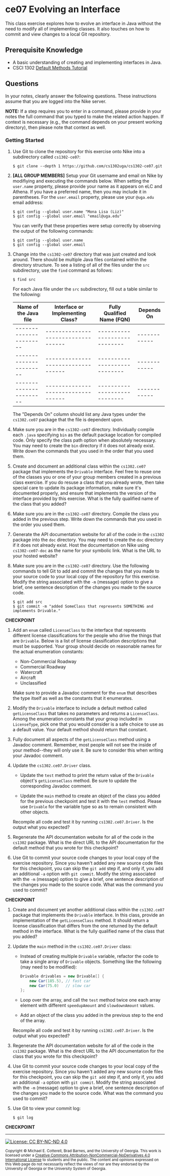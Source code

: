 # ce07 Evolving an Interface

This class exercise explores how to evolve an interface in Java without the need to
modify all of implementing classes. It also touches on how to commit and view changes
to a local Git repository.

## Prerequisite Knowledge

* A basic understanding of creating and implementing interfaces in Java.
* CSCI 1302 [Default Methods Tutorial](https://github.com/cs1302uga/cs1302-tutorials/blob/master/default-methods/default-methods.md)

## Questions

In your notes, clearly answer the following questions. These instructions assume that you are 
logged into the Nike server. 

**NOTE:** If a step requires you to enter in a command, please provide in your notes the full 
command that you typed to make the related action happen. If context is necessary (e.g., the 
command depends on your present working directory), then please note that context as well.

### Getting Started

1. Use Git to clone the repository for this exercise onto Nike into a subdirectory called `cs1302-ce07`:

   ```
   $ git clone --depth 1 https://github.com/cs1302uga/cs1302-ce07.git
   ```

1. **[ALL GROUP MEMBERS]**
   Setup your Git username and email on Nike by modifiying and executing the commands below. 
   When setting the `user.name` property, please provide your name as it appears on eLC and
   Athena. If you have a preferred name, then you may include it in parentheses. For the
   `user.email` property, please use your `@uga.edu` email address:

   ```
   $ git config --global user.name "Mona Lisa (Liz)"
   $ git config --global user.email "email@uga.edu"
   ```
   
   You can verify that these properties were setup correctly by observing the output of
   the following commands:
   
   ```
   $ git config --global user.name
   $ git config --global user.email
   ```

1. Change into the `cs1302-ce07` directory that was just created and look around. There should be
   multiple Java files contained within the directory structure. To see a listing of all of the 
   files under the `src` subdirectory, use the `find` command as follows:
   
   ```
   $ find src
   ```
   
   For each Java file under the `src` subdirectory, fill out a table similar to the following:
   
   | Name of the Java file | Interface or Implementing Class? | Fully Qualified Name (FQN) | Depends On |
   |-----------------------|----------------------------------|----------------------------|------------|
   |-----------------------|----------------------------------|----------------------------|------------|
   |-----------------------|----------------------------------|----------------------------|------------|
   |-----------------------|----------------------------------|----------------------------|------------|

   The "Depends On" column should list any Java types under the `cs1302.ce07` package that the file
   is dependent upon. 
   
1. Make sure you are in the `cs1302-ce07` directory.
   Individually compile each `.java` specifying `bin` as the default package location for compiled code.
   Only specify the class path option when absolutely necessary.
   You may need to create the `bin` directory if it does not already exist.
   Write down the commands that you used in the order that you used them.
   
1. Create and document an additional class within the `cs1302.ce07` package that implements the `Drivable` 
   interface. Feel free to reuse one of the classes you or one of your group members created in a previous
   class exercise. If you do resuse a class that you already wrote, then take special care to update its
   package information, make sure it's documented properly, and ensure that implements the version of the
   interface provided by this exercise. What is the fully qualified name of the class
   that you added?

1. Make sure you are in the `cs1302-ce07` directory.
   Compile the class you added in the previous step. 
   Write down the commands that you used in the order you used them.

1. Generate the API documentation website for all of the code in the `cs1302` package
   into the `doc` directory. You may need to create the `doc` directory if it does not already exist.
   Host the documentation on Nike using `cs1302-ce07-doc` as the name for your symbolic link.
   What is the URL to your hosted website?
   
1. Make sure you are in the `cs1302-ce07` directory.
   Use the following commands to tell Git to add and commit the changes that you made to your
   source code to your local copy of the repository for this exercise.
   Modify the string associated with the `-m` (message) option to give a brief, one sentence 
   description of the changes you made to the source code.
   
   ```
   $ git add src
   $ git commit -m "added SomeClass that represents SOMETHING and implements Drivable."
   ```

**CHECKPOINT**

1. Add an `enum` called `LicenseClass` to the interface that represents different
   license classifications for the people who drive the things that are
   `Drivable`. Below is a list of license classification descriptions that must
   be supported. Your group should decide on reasonable names for the actual
   enumeration constants:

   * Non-Commercial Roadway
   * Commercial Roadway
   * Watercraft
   * Aircraft
   * Unclassified

   Make sure to provide a Javadoc comment for the `enum` that describes the type
   itself as well as the constants that it enumerates.

1. Modify the `Drivable` interface to include a default method called `getLicenseClass`
   that takes no parameters and returns a `LicenseClass`. Among the enumeration
   constants that your group included in `LicenseType`, pick one that you would consider
   is a safe choice to use as a default value. Your default method should return that
   constant.

1. Fully document all aspects of the `getLicenseClass` method using a Javadoc comment.
   Remember, most people will not see the inside of your method--they will only use it.
   Be sure to consider this when writing your Javadoc comment.

1. Update the `cs1302.ce07.Driver` class.

   * Update the `test` method to print the return value of the `Drivable` object's
     `getLicenseClass` method. Be sure to update the corresponding Javadoc
     comment.

   * Update the `main` method to create an object of the class you added for
     the previous checkpoint and test it with the `test` method. Please use `Drivable`
     for the variable type so as to remain consistent with other objects.

   Recompile all code and test it by running `cs1302.ce07.Driver`.
   Is the output what you expected?

1. Regenerate the API documentation website for all of the code in the `cs1302` package.
   What is the direct URL to the API documentation for the default  method that you wrote
   for this checkpoint?

1. Use Git to commit your source code changes to your local copy of the exercise repository.
   Since you haven't added any new source code files for this checkpoint, you can skip the
   `git add` step if, and only if, you add an additional `-a` option with `git commit`.
   Modify the string associated with the `-m` (message) option to give a brief, one sentence 
   description of the changes you made to the source code.
   What was the command you used to commit?

**CHECKPOINT**

1. Create and document yet another additional class within the `cs1302.ce07` package that
   implements the `Drivable` interface. In this class, provide an implementation of the
   `getLicenseClass` method. It should return a license classification that differs from
   the one returned by the default method in the interface.
   What is the fully qualified name of the class that you added?

1. Update the `main` method in the `cs1302.ce07.Driver` class:

   * Instead of creating multiple `Drivable` variable, refactor the code to take
     a single array of `Drivable` objects. Something like the following (may need
     to be modified):

     ```java
     Drivable drivables = new Drivable[] {
         new Car(185.5), // fast car
         new Car(75.0)   // slow car
     };
     ```

   * Loop over the array, and call the `test` method twice one each array element with
     different `speedupAmount` and `slowdownAmount` values.

   * Add an object of the class you added in the previous step to the end of the array.

   Recompile all code and test it by running `cs1302.ce07.Driver`.
   Is the output what you expected?

1. Regenerate the API documentation website for all of the code in the `cs1302` package.
   What is the direct URL to the API documentation for the class that you wrote
   for this checkpoint?

1. Use Git to commit your source code changes to your local copy of the exercise repository.
   Since you haven't added any new source code files for this checkpoint, you can skip the
   `git add` step if, and only if, you add an additional `-a` option with `git commit`.
   Modify the string associated with the `-m` (message) option to give a brief, one sentence 
   description of the changes you made to the source code.
   What was the command you used to commit?

1. Use Git to view your commit log:

   ```
   $ git log
   ```

**CHECKPOINT**
    
<hr/>

[![License: CC BY-NC-ND 4.0](https://img.shields.io/badge/License-CC%20BY--NC--ND%204.0-lightgrey.svg)](http://creativecommons.org/licenses/by-nc-nd/4.0/)

<small>
Copyright &copy; Michael E. Cotterell, Brad Barnes, and the University of Georgia.
This work is licensed under a <a rel="license" href="http://creativecommons.org/licenses/by-nc-nd/4.0/">Creative Commons Attribution-NonCommercial-NoDerivatives 4.0 International License</a> to students and the public.
The content and opinions expressed on this Web page do not necessarily reflect the views of nor are they endorsed by the University of Georgia or the University System of Georgia.
</small>
